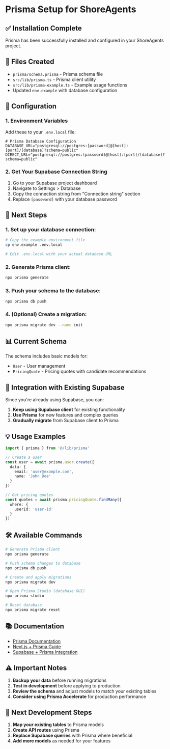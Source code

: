 # Prisma Setup for ShoreAgents

## ✅ Installation Complete

Prisma has been successfully installed and configured in your ShoreAgents project.

## 📁 Files Created

- `prisma/schema.prisma` - Prisma schema file
- `src/lib/prisma.ts` - Prisma client utility
- `src/lib/prisma-example.ts` - Example usage functions
- Updated `env.example` with database configuration

## 🔧 Configuration

### 1. Environment Variables

Add these to your `.env.local` file:

```env
# Prisma Database Configuration
DATABASE_URL="postgresql://postgres:[password]@[host]:[port]/[database]?schema=public"
DIRECT_URL="postgresql://postgres:[password]@[host]:[port]/[database]?schema=public"
```

### 2. Get Your Supabase Connection String

1. Go to your Supabase project dashboard
2. Navigate to Settings > Database
3. Copy the connection string from "Connection string" section
4. Replace `[password]` with your database password

## 🚀 Next Steps

### 1. Set up your database connection:
```bash
# Copy the example environment file
cp env.example .env.local

# Edit .env.local with your actual database URL
```

### 2. Generate Prisma client:
```bash
npx prisma generate
```

### 3. Push your schema to the database:
```bash
npx prisma db push
```

### 4. (Optional) Create a migration:
```bash
npx prisma migrate dev --name init
```

## 📊 Current Schema

The schema includes basic models for:
- `User` - User management
- `PricingQuote` - Pricing quotes with candidate recommendations

## 🔄 Integration with Existing Supabase

Since you're already using Supabase, you can:

1. **Keep using Supabase client** for existing functionality
2. **Use Prisma** for new features and complex queries
3. **Gradually migrate** from Supabase client to Prisma

## 💡 Usage Examples

```typescript
import { prisma } from '@/lib/prisma'

// Create a user
const user = await prisma.user.create({
  data: {
    email: 'user@example.com',
    name: 'John Doe'
  }
})

// Get pricing quotes
const quotes = await prisma.pricingQuote.findMany({
  where: {
    userId: 'user-id'
  }
})
```

## 🛠️ Available Commands

```bash
# Generate Prisma client
npx prisma generate

# Push schema changes to database
npx prisma db push

# Create and apply migrations
npx prisma migrate dev

# Open Prisma Studio (database GUI)
npx prisma studio

# Reset database
npx prisma migrate reset
```

## 📚 Documentation

- [Prisma Documentation](https://www.prisma.io/docs)
- [Next.js + Prisma Guide](https://www.prisma.io/docs/guides/other/tutorials/rest-nextjs)
- [Supabase + Prisma Integration](https://supabase.com/docs/guides/integrations/prisma)

## ⚠️ Important Notes

1. **Backup your data** before running migrations
2. **Test in development** before applying to production
3. **Review the schema** and adjust models to match your existing tables
4. **Consider using Prisma Accelerate** for production performance

## 🎯 Next Development Steps

1. **Map your existing tables** to Prisma models
2. **Create API routes** using Prisma
3. **Replace Supabase queries** with Prisma where beneficial
4. **Add more models** as needed for your features
